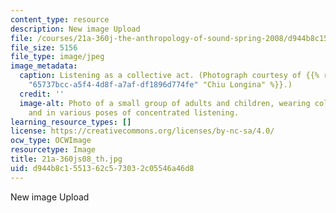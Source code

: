 ```yaml
---
content_type: resource
description: New image Upload
file: /courses/21a-360j-the-anthropology-of-sound-spring-2008/d944b8c1551362c573032c05546a46d8_21a-360js08_th.jpg
file_size: 5156
file_type: image/jpeg
image_metadata:
  caption: Listening as a collective act. (Photograph courtesy of {{% resource_link
    "65737bcc-a5f4-4d8f-a7af-df1896d774fe" "Chiu Longina" %}}.)
  credit: ''
  image-alt: Photo of a small group of adults and children, wearing colored jumpsuits
    and in various poses of concentrated listening.
learning_resource_types: []
license: https://creativecommons.org/licenses/by-nc-sa/4.0/
ocw_type: OCWImage
resourcetype: Image
title: 21a-360js08_th.jpg
uid: d944b8c1-5513-62c5-7303-2c05546a46d8
---
```

New image Upload